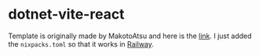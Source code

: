 # dotnet-vite-react

Template is originally made by MakotoAtsu and here is the [link](https://marketplace.visualstudio.com/items?itemName=MakotoAtsu.AspNetCoreViteStarter&ssr=false). I just added the `nixpacks.toml` so that it works in [Railway](https://railway.app/).
